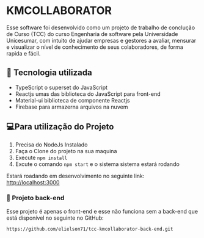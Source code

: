 # KMCOLLABORATOR

Esse software foi desenvolvido como um projeto de trabalho de conclução de Curso (TCC) do curso Engenharia de software pela Universidade Unicesumar, com intuito de ajudar empresas e gestores a avaliar, mensurar e visualizar o nível de conhecimento de seus colaboradores, de forma rapida e fácil. 

## 🚀 Tecnologia utilizada
* TypeScript o superset do JavaScript
* Reactjs umas das biblioteca do JavaScript para front-end
* Material-ui biblioteca de componente Reactjs
* Firebase para armazerna arquivos na nuvem 
    
## 💻Para utilização do Projeto
 1.  Precisa do NodeJs Instalado
 2.  Faça o Clone do projeto na sua maquina
 3. Execute `npm install`
 4. Excute o comando `npm start` e o sistema sistema estará rodando

Estará roadando em desenvolvimento no seguinte link:
 [http://localhost:3000](http://localhost:3000)

### 💾 Projeto back-end
   Esse projeto é apenas o front-end e esse não funciona sem a back-end que está disponível no seguinte no GitHub:

    https://github.com/elielson71/tcc-kmcollaborator-back-end.git



